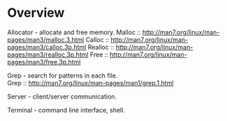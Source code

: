 # Overview

Allocator - allocate and free memory.
  Malloc :: http://man7.org/linux/man-pages/man3/malloc.3.html
  Calloc :: http://man7.org/linux/man-pages/man3/calloc.3p.html
  Realloc :: http://man7.org/linux/man-pages/man3/realloc.3p.html
  Free :: http://man7.org/linux/man-pages/man3/free.3p.html


Grep - search for patterns in each file.  
  Grep :: http://man7.org/linux/man-pages/man1/grep.1.html


Server - client/server communication.


Terminal - command line interface, shell.
